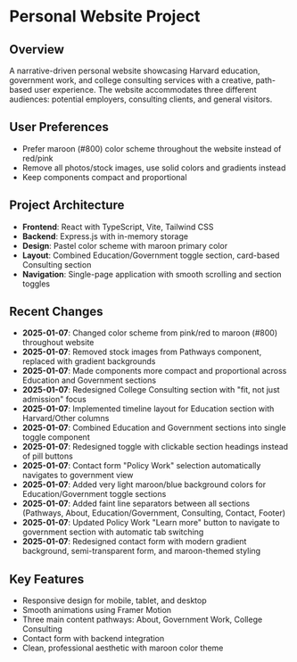 # Personal Website Project

## Overview
A narrative-driven personal website showcasing Harvard education, government work, and college consulting services with a creative, path-based user experience. The website accommodates three different audiences: potential employers, consulting clients, and general visitors.

## User Preferences
- Prefer maroon (#800) color scheme throughout the website instead of red/pink
- Remove all photos/stock images, use solid colors and gradients instead
- Keep components compact and proportional

## Project Architecture
- **Frontend**: React with TypeScript, Vite, Tailwind CSS
- **Backend**: Express.js with in-memory storage
- **Design**: Pastel color scheme with maroon primary color
- **Layout**: Combined Education/Government toggle section, card-based Consulting section
- **Navigation**: Single-page application with smooth scrolling and section toggles

## Recent Changes
- **2025-01-07**: Changed color scheme from pink/red to maroon (#800) throughout website
- **2025-01-07**: Removed stock images from Pathways component, replaced with gradient backgrounds  
- **2025-01-07**: Made components more compact and proportional across Education and Government sections
- **2025-01-07**: Redesigned College Consulting section with "fit, not just admission" focus
- **2025-01-07**: Implemented timeline layout for Education section with Harvard/Other columns
- **2025-01-07**: Combined Education and Government sections into single toggle component
- **2025-01-07**: Redesigned toggle with clickable section headings instead of pill buttons
- **2025-01-07**: Contact form "Policy Work" selection automatically navigates to government view
- **2025-01-07**: Added very light maroon/blue background colors for Education/Government toggle sections
- **2025-01-07**: Added faint line separators between all sections (Pathways, About, Education/Government, Consulting, Contact, Footer)
- **2025-01-07**: Updated Policy Work "Learn more" button to navigate to government section with automatic tab switching
- **2025-01-07**: Redesigned contact form with modern gradient background, semi-transparent form, and maroon-themed styling

## Key Features
- Responsive design for mobile, tablet, and desktop
- Smooth animations using Framer Motion
- Three main content pathways: About, Government Work, College Consulting
- Contact form with backend integration
- Clean, professional aesthetic with maroon color theme